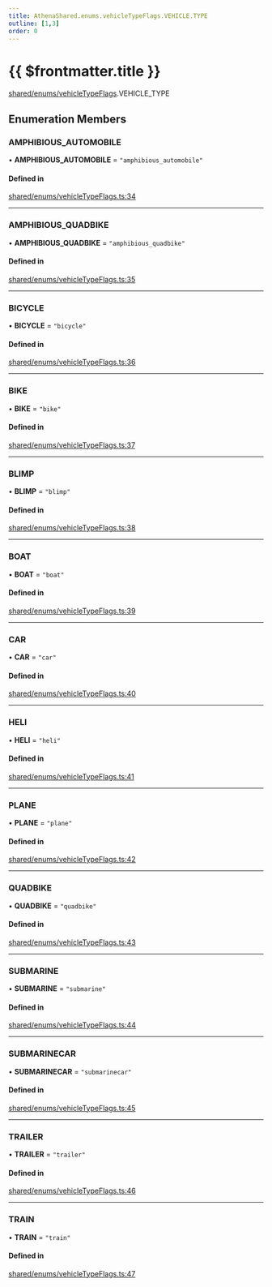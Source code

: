```yaml
---
title: AthenaShared.enums.vehicleTypeFlags.VEHICLE.TYPE
outline: [1,3]
order: 0
---
```


# {{ $frontmatter.title }}


[shared/enums/vehicleTypeFlags](../modules/shared_enums_vehicleTypeFlags.md).VEHICLE_TYPE

## Enumeration Members

### AMPHIBIOUS\_AUTOMOBILE

• **AMPHIBIOUS\_AUTOMOBILE** = ``"amphibious_automobile"``

#### Defined in

[shared/enums/vehicleTypeFlags.ts:34](https://github.com/Stuyk/altv-athena/blob/0a4b65e/src/core/shared/enums/vehicleTypeFlags.ts#L34)

___

### AMPHIBIOUS\_QUADBIKE

• **AMPHIBIOUS\_QUADBIKE** = ``"amphibious_quadbike"``

#### Defined in

[shared/enums/vehicleTypeFlags.ts:35](https://github.com/Stuyk/altv-athena/blob/0a4b65e/src/core/shared/enums/vehicleTypeFlags.ts#L35)

___

### BICYCLE

• **BICYCLE** = ``"bicycle"``

#### Defined in

[shared/enums/vehicleTypeFlags.ts:36](https://github.com/Stuyk/altv-athena/blob/0a4b65e/src/core/shared/enums/vehicleTypeFlags.ts#L36)

___

### BIKE

• **BIKE** = ``"bike"``

#### Defined in

[shared/enums/vehicleTypeFlags.ts:37](https://github.com/Stuyk/altv-athena/blob/0a4b65e/src/core/shared/enums/vehicleTypeFlags.ts#L37)

___

### BLIMP

• **BLIMP** = ``"blimp"``

#### Defined in

[shared/enums/vehicleTypeFlags.ts:38](https://github.com/Stuyk/altv-athena/blob/0a4b65e/src/core/shared/enums/vehicleTypeFlags.ts#L38)

___

### BOAT

• **BOAT** = ``"boat"``

#### Defined in

[shared/enums/vehicleTypeFlags.ts:39](https://github.com/Stuyk/altv-athena/blob/0a4b65e/src/core/shared/enums/vehicleTypeFlags.ts#L39)

___

### CAR

• **CAR** = ``"car"``

#### Defined in

[shared/enums/vehicleTypeFlags.ts:40](https://github.com/Stuyk/altv-athena/blob/0a4b65e/src/core/shared/enums/vehicleTypeFlags.ts#L40)

___

### HELI

• **HELI** = ``"heli"``

#### Defined in

[shared/enums/vehicleTypeFlags.ts:41](https://github.com/Stuyk/altv-athena/blob/0a4b65e/src/core/shared/enums/vehicleTypeFlags.ts#L41)

___

### PLANE

• **PLANE** = ``"plane"``

#### Defined in

[shared/enums/vehicleTypeFlags.ts:42](https://github.com/Stuyk/altv-athena/blob/0a4b65e/src/core/shared/enums/vehicleTypeFlags.ts#L42)

___

### QUADBIKE

• **QUADBIKE** = ``"quadbike"``

#### Defined in

[shared/enums/vehicleTypeFlags.ts:43](https://github.com/Stuyk/altv-athena/blob/0a4b65e/src/core/shared/enums/vehicleTypeFlags.ts#L43)

___

### SUBMARINE

• **SUBMARINE** = ``"submarine"``

#### Defined in

[shared/enums/vehicleTypeFlags.ts:44](https://github.com/Stuyk/altv-athena/blob/0a4b65e/src/core/shared/enums/vehicleTypeFlags.ts#L44)

___

### SUBMARINECAR

• **SUBMARINECAR** = ``"submarinecar"``

#### Defined in

[shared/enums/vehicleTypeFlags.ts:45](https://github.com/Stuyk/altv-athena/blob/0a4b65e/src/core/shared/enums/vehicleTypeFlags.ts#L45)

___

### TRAILER

• **TRAILER** = ``"trailer"``

#### Defined in

[shared/enums/vehicleTypeFlags.ts:46](https://github.com/Stuyk/altv-athena/blob/0a4b65e/src/core/shared/enums/vehicleTypeFlags.ts#L46)

___

### TRAIN

• **TRAIN** = ``"train"``

#### Defined in

[shared/enums/vehicleTypeFlags.ts:47](https://github.com/Stuyk/altv-athena/blob/0a4b65e/src/core/shared/enums/vehicleTypeFlags.ts#L47)
